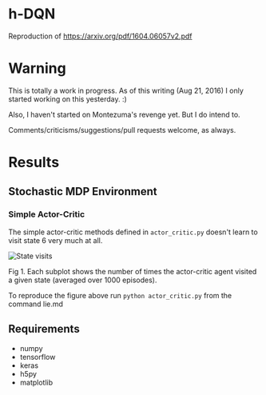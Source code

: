 # h-DQN
Reproduction of https://arxiv.org/pdf/1604.06057v2.pdf

# Warning

This is totally a work in progress. As of this writing (Aug 21, 2016) I only started working on this yesterday. :)

Also, I haven't started on Montezuma's revenge yet. But I do intend to.

Comments/criticisms/suggestions/pull requests welcome, as always.

# Results

## Stochastic MDP Environment

### Simple Actor-Critic

The simple actor-critic methods defined in `actor_critic.py` doesn't learn to visit state 6 very much at all.

![State visits](https://github.com/EthanMacdonald/h-DQN/blob/master/fig/mdp-actor-critic-visits.png)

Fig 1. Each subplot shows the number of times the actor-critic agent visited a given state (averaged over 1000 episodes).

To reproduce the figure above run `python actor_critic.py` from the command lie.md

## Requirements

- numpy
- tensorflow
- keras
- h5py
- matplotlib
